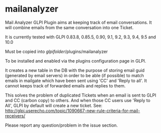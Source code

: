 # mailanalyzer
Mail Analyzer GLPI Plugin aims at keeping track of email conversations.
It will combine emails from the same conversation into one Ticket.

It is currently tested with GLPI 0.83.8, 0.85.5, 0.90, 9.1, 9.2, 9.3, 9.4, 9.5 and 10.0

Must be copied into *glpifolder*/plugins/mailanalyzer

To be installed and enabled via the plugins configuration page in GLPI.

It creates a new table in the DB with the purpose of storing email guid (generated by email servers) in order to be able (if possible) to match emails in mailgate which have been sent using 'CC' and 'Reply to all'.
It cannot keeps track of forwarded emails and replies to them.

This solves the problem of duplicated Tickets when an email is sent to GLPI and CC (carbon copy) to others. And when those CC users use 'Reply to All', GLPI by default will create a new ticket. See: http://glpi.userecho.com/topic/1090667-new-rule-criteria-for-mail-receivers/


Please report any question/problem in the issue section.
